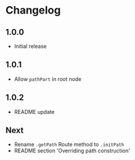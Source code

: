 # Changelog

## 1.0.0

* Initial release

## 1.0.1

* Allow `pathPart` in root node

## 1.0.2

* README update

## Next

* Rename `.getPath` Route method to `.initPath`
* README section 'Overriding path construction'
